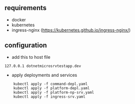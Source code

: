 ## requirements

- docker
- kubernetes
- ingress-nginx (https://kubernetes.github.io/ingress-nginx/)

## configuration

- add this to host file
```
127.0.0.1 dotnetmicrosrvtestapp.dev
```

- apply deployments and services

```
    kubectl apply -f command-depl.yaml
    kubectl apply -f platform-depl.yaml
    kubectl apply -f platform-np-srv.yaml
    kubectl apply -f ingress-srv.yaml
```